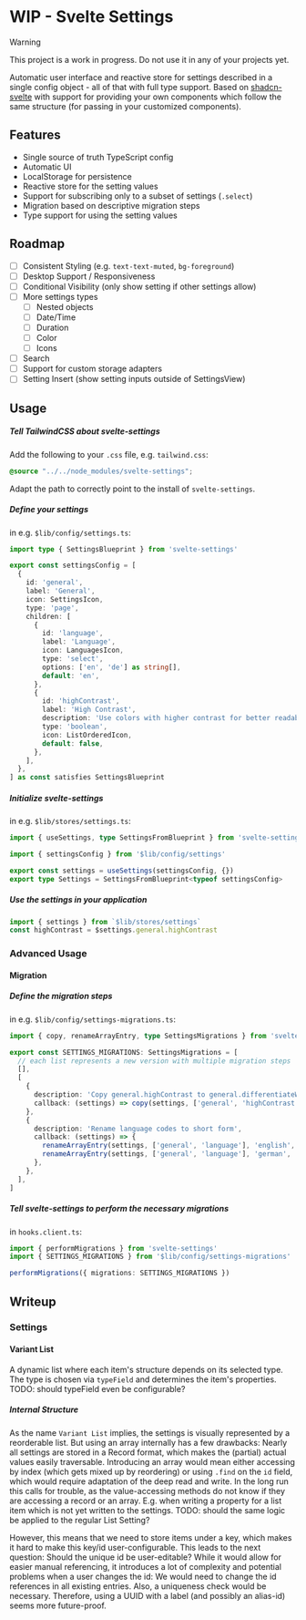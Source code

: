 # WIP - Svelte Settings

> [!WARNING]
> This project is a work in progress. Do not use it in any of your projects yet.

Automatic user interface and reactive store for settings described in a single config object - all of that with full type support.
Based on [shadcn-svelte](https://www.shadcn-svelte.com/) with support for providing your own components which follow the same structure (for passing in your customized components).

## Features

- Single source of truth TypeScript config
- Automatic UI
- LocalStorage for persistence
- Reactive store for the setting values
- Support for subscribing only to a subset of settings (`.select`)
- Migration based on descriptive migration steps
- Type support for using the setting values

## Roadmap

- [ ] Consistent Styling (e.g. `text-text-muted`, `bg-foreground`)
- [ ] Desktop Support / Responsiveness
- [ ] Conditional Visibility (only show setting if other settings allow)
- [ ] More settings types
  - [ ] Nested objects
  - [ ] Date/Time
  - [ ] Duration
  - [ ] Color
  - [ ] Icons
- [ ] Search
- [ ] Support for custom storage adapters
- [ ] Setting Insert (show setting inputs outside of SettingsView)

## Usage

##### Tell TailwindCSS about svelte-settings

Add the following to your `.css` file, e.g. `tailwind.css`:

```css
@source "../../node_modules/svelte-settings";
```

Adapt the path to correctly point to the install of `svelte-settings`.

##### Define your settings

in e.g. `$lib/config/settings.ts`:

```typescript
import type { SettingsBlueprint } from 'svelte-settings'

export const settingsConfig = [
  {
    id: 'general',
    label: 'General',
    icon: SettingsIcon,
    type: 'page',
    children: [
      {
        id: 'language',
        label: 'Language',
        icon: LanguagesIcon,
        type: 'select',
        options: ['en', 'de'] as string[],
        default: 'en',
      },
      {
        id: 'highContrast',
        label: 'High Contrast',
        description: 'Use colors with higher contrast for better readability.',
        type: 'boolean',
        icon: ListOrderedIcon,
        default: false,
      },
    ],
  },
] as const satisfies SettingsBlueprint
```

##### Initialize svelte-settings

in e.g. `$lib/stores/settings.ts`:

```typescript
import { useSettings, type SettingsFromBlueprint } from 'svelte-settings'

import { settingsConfig } from '$lib/config/settings'

export const settings = useSettings(settingsConfig, {})
export type Settings = SettingsFromBlueprint<typeof settingsConfig>
```

##### Use the settings in your application

```typescript
import { settings } from `$lib/stores/settings`
const highContrast = $settings.general.highContrast
```

### Advanced Usage

#### Migration

##### Define the migration steps

in e.g. `$lib/config/settings-migrations.ts`:

```typescript
import { copy, renameArrayEntry, type SettingsMigrations } from 'svelte-settings/migration'

export const SETTINGS_MIGRATIONS: SettingsMigrations = [
  // each list represents a new version with multiple migration steps
  [],
  [
    {
      description: 'Copy general.highContrast to general.differentiateWithoutColor',
      callback: (settings) => copy(settings, ['general', 'highContrast'], ['general', 'differentiateWithoutColor']),
    },
    {
      description: 'Rename language codes to short form',
      callback: (settings) => {
        renameArrayEntry(settings, ['general', 'language'], 'english', 'en')
        renameArrayEntry(settings, ['general', 'language'], 'german', 'de')
      },
    },
  ],
]
```

##### Tell svelte-settings to perform the necessary migrations

in `hooks.client.ts`:

```typescript
import { performMigrations } from 'svelte-settings'
import { SETTINGS_MIGRATIONS } from '$lib/config/settings-migrations'

performMigrations({ migrations: SETTINGS_MIGRATIONS })
```

## Writeup

### Settings

#### Variant List

A dynamic list where each item's structure depends on its selected type.
The type is chosen via `typeField` and determines the item's properties.
TODO: should typeField even be configurable?

##### Internal Structure

As the name `Variant List` implies, the settings is visually represented by a reorderable list.
But using an array internally has a few drawbacks:
Nearly all settings are stored in a Record format, which makes the (partial) actual values easily traversable. Introducing an array would mean either accessing by index (which gets mixed up by reordering) or using `.find` on the `id` field, which would require adaptation of the deep read and write.
In the long run this calls for trouble, as the value-accessing methods do not know if they are accessing a record or an array. E.g. when writing a property for a list item which is not yet written to the settings.
TODO: should the same logic be applied to the regular List Setting?

However, this means that we need to store items under a key, which makes it hard to make this key/id user-configurable.
This leads to the next question: Should the unique id be user-editable?
While it would allow for easier manual referencing, it introduces a lot of complexity and potential problems when a user changes the id: We would need to change the id references in all existing entries. Also, a uniqueness check would be necessary.
Therefore, using a UUID with a label (and possibly an alias-id) seems more future-proof.
